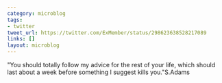 ```yaml
---
category: microblog
tags:
- twitter
tweet_url: https://twitter.com/ExMember/status/298623638528217089
links: []
layout: microblog
---
```

"You should totally follow my advice for the rest of your life, which should last about a week before something I suggest kills you."S.Adams
